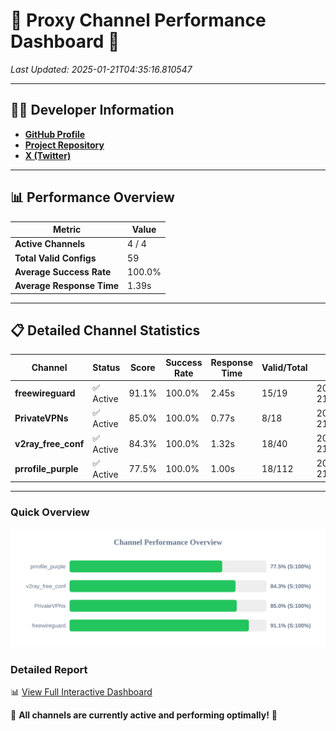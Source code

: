 # 🌟 Proxy Channel Performance Dashboard 🌟

_Last Updated: 2025-01-21T04:35:16.810547_

---

## 👩‍💻 Developer Information

- **[GitHub Profile](https://github.com/4n0nymou3)**  
- **[Project Repository](https://github.com/4n0nymou3/multi-proxy-config-fetcher)**  
- **[X (Twitter)](https://x.com/4n0nymou3)**  

---

## 📊 Performance Overview

| Metric                | Value       |
|-----------------------|-------------|
| **Active Channels**   | 4 / 4       |
| **Total Valid Configs** | 59          |
| **Average Success Rate** | 100.0%      |
| **Average Response Time** | 1.39s       |

---

## 📋 Detailed Channel Statistics

| Channel          | Status     | Score  | Success Rate | Response Time | Valid/Total | Last Success               |
|------------------|------------|--------|--------------|---------------|-------------|----------------------------|
| **freewireguard**  | ✅ Active  | 91.1%  | 100.0% | 2.45s         | 15/19       | 2025-01-21T04:35:16.808615 |
| **PrivateVPNs**  | ✅ Active  | 85.0%  | 100.0% | 0.77s         | 8/18       | 2025-01-21T04:35:14.328719 |
| **v2ray_free_conf**  | ✅ Active  | 84.3%  | 100.0% | 1.32s         | 18/40       | 2025-01-21T04:35:13.520905 |
| **prrofile_purple**  | ✅ Active  | 77.5%  | 100.0% | 1.00s         | 18/112       | 2025-01-21T04:35:12.168681 |

---

### Quick Overview
<div align="center">
  <a href="https://raw.githubusercontent.com/nullluser/NullRepo/refs/heads/main/assets/channel_stats_chart.svg">
    <img src="https://raw.githubusercontent.com/nullluser/NullRepo/refs/heads/main/assets/channel_stats_chart.svg" alt="Source Performance Statistics" width="800">
  </a>
</div>

### Detailed Report
📊 [View Full Interactive Dashboard](https://htmlpreview.github.io/?https://github.com/nullluser/NullRepo/blob/main/assets/performance_report.html)

🎉 **All channels are currently active and performing optimally!** 🎉
